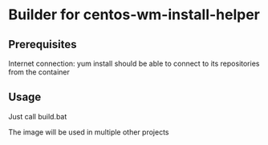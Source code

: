 # Builder for centos-wm-install-helper

## Prerequisites

Internet connection: yum install should be able to connect to its repositories from the container

## Usage

Just call build.bat

The image will be used in multiple other projects